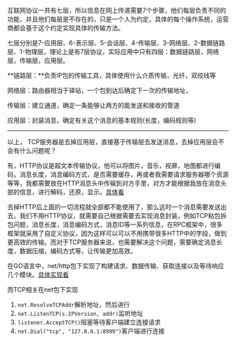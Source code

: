 互联网协议一共有七层，所以信息在网上传递需要7个步骤，他们每层负责不同的功能，并且他们每层是不存在的，只是一个人为约定，具体的每个操作系统，运营商都会基于这个约定实现具体的传输方法。

七层分别是7-应用层、6-表示层、5-会话层、4-传输层、3-网络层、2-数据链路层、1-物理层，理论上是有7层协议，实际应用中只有四层：数据链路层，网络层，传输层，应用层。

**链路层：**负责IP包的传输工具，具体使用什么介质传输，光纤，双绞线等

网络层：路由器相当于驿站，一个包到达后确定下一次的传输地址，

传输层：建立通道，确定一条能够让两方的能发送和接收的管道

应用层：封装消息，确定有关这个消息的基本规则(长度，编码规则等)

-----------------

以上， TCP服务器是去掉应用层，直接基于传输层去发送消息，去掉应用层会不会有什么问题呢？

有，HTTP协议是超文本传输协议，他可以将图片，音乐，视屏，地图都进行编码，消息长度，消息编码方式，是否需要缓存，再或者我需要请求服务器哪个资源等等，我都需要放在HTTP消息头中传输到对方手里，对方才能根据我放在消息头部的信息，进行解码，还原，显示。[具体看](../../计算机网络\应用层协议\HTTP协议.md)

去掉HTTP后上面的一切流程就全部都不能使用了，那么这时一个消息需要发送出去，我们不用HTTP协议，就需要自己根据需要去实现消息封装，例如TCP粘包拆包问题，消息长度，消息编码方式，消息ID等一系列信息，在RPC框架中，很多框架就采用了自定义协议，因为这样可以可以不用携带很多HTTP中的字段，做到更高效的传输。而对于TCP服务器来说，也需要解决这个问题，需要确定消息长度，数据压缩，编码方式等，让传输更加高效。



在GO语言中，net/http包下实现了构建请求、数据传输、获取连接以及等待响应几个模块。[具体实现看](https://draveness.me/golang/docs/part4-advanced/ch09-stdlib/golang-net-http/)

而TCP相关在net包下实现

1.   `net.ResolveTCPAddr`解析地址，然后进行
2.   `net.ListenTCP(s.IPVersion, addr)`监听地址
3.   `listener.AcceptTCP()`阻塞等待客户端建立连接请求
4.   `net.Dial("tcp", "127.0.0.1:8999")`客户端进行连接